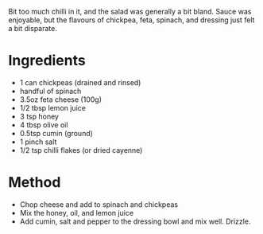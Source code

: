 Bit too much chilli in it, and the salad was generally a bit bland. Sauce was enjoyable, but the flavours of chickpea, feta, spinach, and dressing just felt a bit disparate.

# Ingredients

-   1 can chickpeas (drained and rinsed)
-   handful of spinach
-   3.5oz feta cheese (100g)
-   1/2 tbsp lemon juice
-   3 tsp honey
-   4 tbsp olive oil
-   0.5tsp cumin (ground)
-   1 pinch salt
-   1/2 tsp chilli flakes (or dried cayenne)

# Method

-   Chop cheese and add to spinach and chickpeas
-   Mix the honey, oil, and lemon juice
-   Add cumin, salt and pepper to the dressing bowl and mix well. Drizzle.

